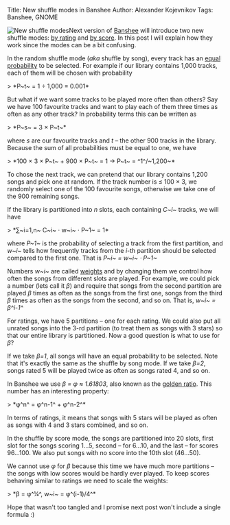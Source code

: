 Title: New shuffle modes in Banshee
Author: Alexander Kojevnikov
Tags: Banshee, GNOME

![New shuffle modes][]Next version of [Banshee][] will introduce two new
shuffle modes: [by rating][] and [by score][]. In this post I will
explain how they work since the modes can be a bit confusing.

In the random shuffle mode (*aka* shuffle by song), every track has an
[equal probability][] to be selected. For example if our library
contains 1,000 tracks, each of them will be chosen with probability

<p>
> *P~t~ = 1 ÷ 1,000 = 0.001*

</p>

But what if we want some tracks to be played more often than others? Say
we have 100 favourite tracks and want to play each of them three times
as often as any other track? In probability terms this can be written as

<p>
> *P~s~ = 3 × P~t~*

</p>

where *s* are our favourite tracks and *t* – the other 900 tracks in the
library. Because the sum of all probabilities must be equal to one, we
have

<p>
> *100 × 3 × P~t~ + 900 × P~t~ = 1 → P~t~ = ^1^/~1,200~*

</p>

To chose the next track, we can pretend that our library contains 1,200
songs and pick one at random. If the track number is ≤ 100 × 3, we
randomly select one of the 100 favourite songs, otherwise we take one of
the 900 remaining songs.

If the library is partitioned into *n* slots, each containing *C~i~*
tracks, we will have

<p>
> *∑~i=1,n~ C~i~ ⋅ w~i~ ⋅ P~1~ = 1*

</p>

where *P~1~* is the probability of selecting a track from the first
partition, and *w~i~* tells how frequently tracks from the *i*-th
partition should be selected compared to the first one. That is *P~i~ =
w~i~ ⋅ P~1~*

Numbers *w~i~* are called [weights][] and by changing them we control
how often the songs from different slots are played. For example, we
could pick a number (lets call it *β*) and require that songs from the
second partition are played *β* times as often as the songs from the
first one, songs from the third *β* times as often as the songs from the
second, and so on. That is, *w~i~ = β^i-1^*

For ratings, we have 5 partitions – one for each rating. We could also
put all unrated songs into the 3-rd partition (to treat them as songs
with 3 stars) so that our entire library is partitioned. Now a good
question is what to use for *β*?

If we take *β=1*, all songs will have an equal probability to be
selected. Note that it's exactly the same as the shuffle by song mode.
If we take *β=2*, songs rated 5 will be played twice as often as songs
rated 4, and so on.

In Banshee we use *β = φ ≈ 1.61803*, also known as the [golden ratio][].
This number has an interesting property:

<p>
> *φ^n^ = φ^n-1^ + φ^n-2^*

</p>

In terms of ratings, it means that songs with 5 stars will be played as
often as songs with 4 and 3 stars combined, and so on.

In the shuffle by score mode, the songs are partitioned into 20 slots,
first slot for the songs scoring 1…5, second – for 6…10, and the last –
for scores 96…100. We also put songs with no score into the 10th slot
(46…50).

We cannot use *φ* for *β* because this time we have much more partitions
– the songs with low scores would be hardly ever played. To keep scores
behaving similar to ratings we need to scale the weights:

<p>
> *β = φ^¼^, w~i~ = φ^(i-1)/4^*

</p>

Hope that wasn't too tangled and I promise next post won't include a
single formula :)

  [New shuffle modes]: http://versia.com/wp-content/uploads/2009/09/new-shuffle-modes.png
    "New shuffle modes"
  [Banshee]: http://banshee-project.org/
  [by rating]: https://bugzilla.gnome.org/show_bug.cgi?id=544680
  [by score]: https://bugzilla.gnome.org/show_bug.cgi?id=585613
  [equal probability]: http://en.wikipedia.org/wiki/Uniform_distribution_(discrete)
  [weights]: http://en.wikipedia.org/wiki/Weight_function
  [golden ratio]: http://en.wikipedia.org/wiki/Golden_ratio
